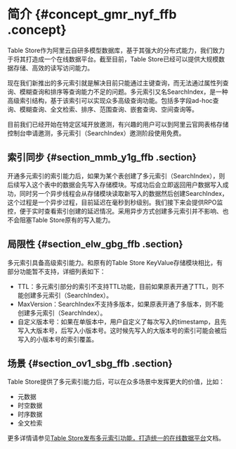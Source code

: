 # 简介 {#concept_gmr_nyf_ffb .concept}

Table Store作为阿里云自研多模型数据库，基于其强大的分布式能力，我们致力于将其打造成一个在线数据平台。截至目前，Table Store已经可以提供大规模数据存储、高效的读写访问能力。

现在我们新推出的多元索引就是解决目前只能通过主键查询，而无法通过属性列查询、模糊查询和排序等查询能力不足的问题。多元索引又名SearchIndex，是一种高级索引结构，基于该索引可以实现众多高级查询功能。包括多字段ad-hoc查询、模糊查询、全文检索、排序、范围查询、嵌套查询、空间查询等。

目前我们已经开始在特定区域开放邀测，有兴趣的用户可以到阿里云官网表格存储控制台申请邀测，多元索引（SearchIndex）邀测阶段使用免费。

## 索引同步 {#section_mmb_y1g_ffb .section}

开通多元索引的索引能力后，如果为某个表创建了多元索引（SearchIndex），则后续写入这个表中的数据会先写入存储模块。写成功后会立即返回用户数据写入成功，同时另一个异步线程会从存储模块读取新写入的数据然后创建SearchIndex，这个过程是一个异步过程，目前延迟在毫秒到秒级别。我们接下来会提供RPO监控，便于实时查看索引创建的延迟情况。采用异步方式创建多元索引并不影响、也不会阻塞Table Store原有的写入能力。

## 局限性 {#section_elw_gbg_ffb .section}

多元索引具备高级索引能力。和原有的Table Store KeyValue存储模块相比，有部分功能暂不支持，详细列表如下：

-   TTL：多元索引部分的索引不支持TTL功能，目前如果原表开通了TTL，则不能创建多元索引（SearchIndex）。
-   MaxVersion：SearchIndex不支持多版本，如果原表开通了多版本，则不能创建多元索引（SearchIndex）。
-   自定义版本号：如果在单版本中，用户自定义了每次写入的timestamp，且先写入大版本号，后写入小版本号。这时候先写入的大版本号的索引可能会被后写入的小版本号的索引覆盖。

## 场景 {#section_ov1_sbg_ffb .section}

Table Store提供了多元索引能力后，可以在众多场景中发挥更大的价值，比如：

-   元数据
-   时空数据
-   时序数据
-   全文检索

更多详情请参见[Table Store发布多元索引功能，打造统一的在线数据平台](https://yq.aliyun.com/articles/641629)文档。

